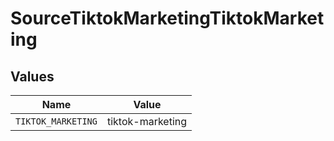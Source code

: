 # SourceTiktokMarketingTiktokMarketing


## Values

| Name               | Value              |
| ------------------ | ------------------ |
| `TIKTOK_MARKETING` | tiktok-marketing   |